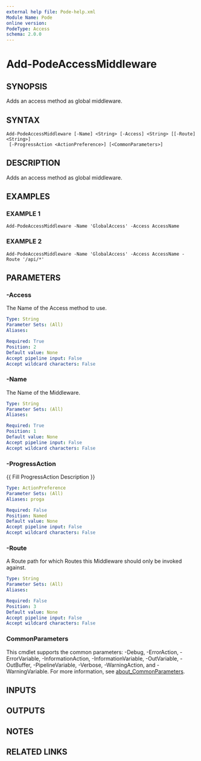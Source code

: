 ```yaml
---
external help file: Pode-help.xml
Module Name: Pode
online version:
PodeType: Access
schema: 2.0.0
---
```


# Add-PodeAccessMiddleware

## SYNOPSIS
Adds an access method as global middleware.

## SYNTAX

```
Add-PodeAccessMiddleware [-Name] <String> [-Access] <String> [[-Route] <String>]
 [-ProgressAction <ActionPreference>] [<CommonParameters>]
```

## DESCRIPTION
Adds an access method as global middleware.

## EXAMPLES

### EXAMPLE 1
```
Add-PodeAccessMiddleware -Name 'GlobalAccess' -Access AccessName
```

### EXAMPLE 2
```
Add-PodeAccessMiddleware -Name 'GlobalAccess' -Access AccessName -Route '/api/*'
```

## PARAMETERS

### -Access
The Name of the Access method to use.

```yaml
Type: String
Parameter Sets: (All)
Aliases:

Required: True
Position: 2
Default value: None
Accept pipeline input: False
Accept wildcard characters: False
```

### -Name
The Name of the Middleware.

```yaml
Type: String
Parameter Sets: (All)
Aliases:

Required: True
Position: 1
Default value: None
Accept pipeline input: False
Accept wildcard characters: False
```

### -ProgressAction
{{ Fill ProgressAction Description }}

```yaml
Type: ActionPreference
Parameter Sets: (All)
Aliases: proga

Required: False
Position: Named
Default value: None
Accept pipeline input: False
Accept wildcard characters: False
```

### -Route
A Route path for which Routes this Middleware should only be invoked against.

```yaml
Type: String
Parameter Sets: (All)
Aliases:

Required: False
Position: 3
Default value: None
Accept pipeline input: False
Accept wildcard characters: False
```

### CommonParameters
This cmdlet supports the common parameters: -Debug, -ErrorAction, -ErrorVariable, -InformationAction, -InformationVariable, -OutVariable, -OutBuffer, -PipelineVariable, -Verbose, -WarningAction, and -WarningVariable. For more information, see [about_CommonParameters](http://go.microsoft.com/fwlink/?LinkID=113216).

## INPUTS

## OUTPUTS

## NOTES

## RELATED LINKS
